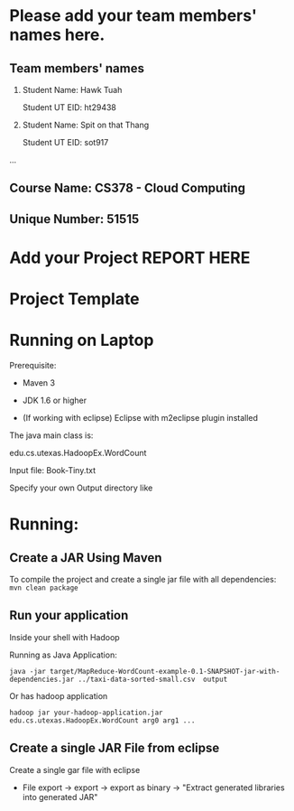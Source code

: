 # Please add your team members' names here.

## Team members' names

1. Student Name: Hawk Tuah

    Student UT EID: ht29438

2. Student Name: Spit on that Thang

    Student UT EID: sot917

...

## Course Name: CS378 - Cloud Computing

## Unique Number: 51515

# Add your Project REPORT HERE

# Project Template

# Running on Laptop

Prerequisite:

-   Maven 3

-   JDK 1.6 or higher

-   (If working with eclipse) Eclipse with m2eclipse plugin installed

The java main class is:

edu.cs.utexas.HadoopEx.WordCount

Input file: Book-Tiny.txt

Specify your own Output directory like

# Running:

## Create a JAR Using Maven

To compile the project and create a single jar file with all dependencies:
`	mvn clean package `

## Run your application

Inside your shell with Hadoop

Running as Java Application:

`java -jar target/MapReduce-WordCount-example-0.1-SNAPSHOT-jar-with-dependencies.jar ../taxi-data-sorted-small.csv  output`

Or has hadoop application

`hadoop jar your-hadoop-application.jar edu.cs.utexas.HadoopEx.WordCount arg0 arg1 ... `

## Create a single JAR File from eclipse

Create a single gar file with eclipse

-   File export -> export -> export as binary -> "Extract generated libraries into generated JAR"
